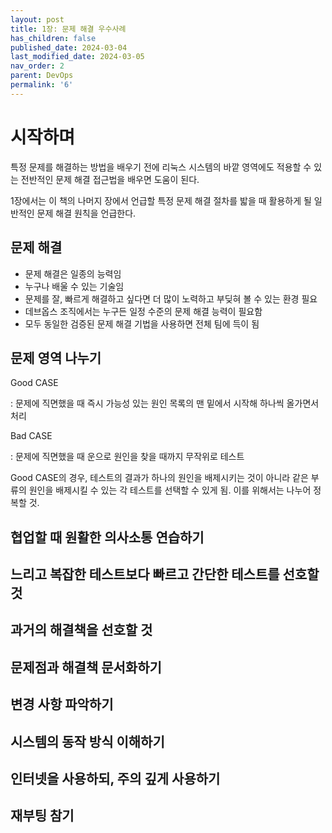 ```yaml
---
layout: post
title: 1장: 문제 해결 우수사례
has_children: false
published_date: 2024-03-04
last_modified_date: 2024-03-05
nav_order: 2
parent: DevOps
permalink: '6'
---
```


# 시작하며


특정 문제를 해결하는 방법을 배우기 전에 리눅스 시스템의 바깥 영역에도 적용할 수 있는 전반적인 문제 해결 접근법을 배우면 도움이 된다. 


1장에서는 이 책의 나머지 장에서 언급할 특정 문제 해결 절차를 밟을 때 활용하게 될 일반적인 문제 해결 원칙을 언급한다. 


## 문제 해결

- 문제 해결은 일종의 능력임
- 누구나 배울 수 있는 기술임
- 문제를 잘, 빠르게 해결하고 싶다면 더 많이 노력하고 부딪혀 볼 수 있는 환경 필요
- 데브옵스 조직에서는 누구든 일정 수준의 문제 해결 능력이 필요함
- 모두 동일한 검증된 문제 해결 기법을 사용하면 전체 팀에 득이 됨

## 문제 영역 나누기


Good CASE


: 문제에 직면했을 때 즉시 가능성 있는 원인 목록의 맨 밑에서 시작해 하나씩 올가면서 처리


Bad CASE


: 문제에 직면했을 때 운으로 원인을 찾을 때까지 무작위로 테스트


Good CASE의 경우, 테스트의 결과가 하나의 원인을 배제시키는 것이 아니라 같은 부류의 원인을 배제시킬 수 있는 각 테스트를 선택할 수 있게 됨. 이를 위해서는 나누어 정복할 것.


## 협업할 때 원활한 의사소통 연습하기


## 느리고 복잡한 테스트보다 빠르고 간단한 테스트를 선호할 것


## 과거의 해결책을 선호할 것


## 문제점과 해결책 문서화하기


## 변경 사항 파악하기


## 시스템의 동작 방식 이해하기


## 인터넷을 사용하되, 주의 깊게 사용하기


## 재부팅 참기

